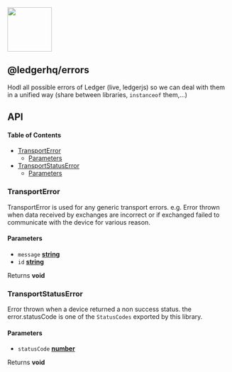 <img src="https://user-images.githubusercontent.com/211411/34776833-6f1ef4da-f618-11e7-8b13-f0697901d6a8.png" height="100" />

## @ledgerhq/errors

Hodl all possible errors of Ledger (live, ledgerjs) so we can deal with them in a unified way (share between libraries, `instanceof` them,...)

## API

<!-- Generated by documentation.js. Update this documentation by updating the source code. -->

#### Table of Contents

-   [TransportError](#transporterror)
    -   [Parameters](#parameters)
-   [TransportStatusError](#transportstatuserror)
    -   [Parameters](#parameters-1)

### TransportError

TransportError is used for any generic transport errors.
e.g. Error thrown when data received by exchanges are incorrect or if exchanged failed to communicate with the device for various reason.

#### Parameters

-   `message` **[string](https://developer.mozilla.org/docs/Web/JavaScript/Reference/Global_Objects/String)** 
-   `id` **[string](https://developer.mozilla.org/docs/Web/JavaScript/Reference/Global_Objects/String)** 

Returns **void** 

### TransportStatusError

Error thrown when a device returned a non success status.
the error.statusCode is one of the `StatusCodes` exported by this library.

#### Parameters

-   `statusCode` **[number](https://developer.mozilla.org/docs/Web/JavaScript/Reference/Global_Objects/Number)** 

Returns **void** 
